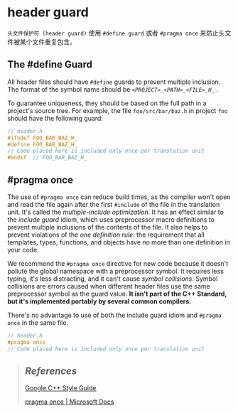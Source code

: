 # header guard

`头文件保护符 (header guard)` 使用 `#define guard` 或者 `#pragma once` 来防止头文件被某个文件重复包含。

## The #define Guard

All header files should have `#define` guards to prevent multiple inclusion. The format of the symbol name should be *`<PROJECT>_<PATH>_<FILE>_H_`* .

To guarantee uniqueness, they should be based on the full path in a project's source tree. For example, the file `foo/src/bar/baz.h` in project `foo` should have the following guard:

```cpp
// header.h
#ifndef FOO_BAR_BAZ_H_
#define FOO_BAR_BAZ_H_
// Code placed here is included only once per translation unit
#endif  // FOO_BAR_BAZ_H_
```

## #pragma once

The use of `#pragma once` can reduce build times, as the compiler won't open and read the file again after the first `#include` of the file in the translation unit. It's called the *multiple-include optimization*. It has an effect similar to the *include guard* idiom, which uses preprocessor macro definitions to prevent multiple inclusions of the contents of the file. It also helps to prevent violations of the *one definition rule*: the requirement that all templates, types, functions, and objects have no more than one definition in your code.

We recommend the `#pragma once` directive for new code because it doesn't pollute the global namespace with a preprocessor symbol. It requires less typing, it's less distracting, and it can't cause *symbol collisions*. Symbol collisions are errors caused when different header files use the same preprocessor symbol as the guard value. **It isn't part of the C++ Standard, but it's implemented portably by several common compilers.** 

There's no advantage to use of both the include guard idiom and `#pragma once` in the same file.

```cpp
// header.h
#pragma once
// Code placed here is included only once per translation unit
```



> ## *References*
>
> [Google C++ Style Guide](https://google.github.io/styleguide/cppguide.html#The__define_Guard)
>
> [pragma once | Microsoft Docs](https://docs.microsoft.com/en-us/cpp/preprocessor/once?view=msvc-160)

